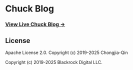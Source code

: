 Chuck Blog
========

### [View Live Chuck Blog &rarr;](https://chongjia-qin.github.io/)  


License
-------

Apache License 2.0.
Copyright (c) 2019-2025 Chongjia-Qin


Copyright (c) 2019-2025 Blackrock Digital LLC.
